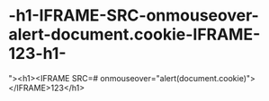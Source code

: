 # -h1-IFRAME-SRC-onmouseover-alert-document.cookie-IFRAME-123-h1-
">&lt;h1>&lt;IFRAME SRC=# onmouseover="alert(document.cookie)">&lt;/IFRAME>123&lt;/h1>
